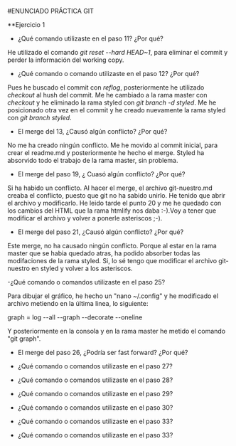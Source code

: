 #ENUNCIADO PRÁCTICA GIT

**Ejercicio 1

- ¿Qué comando utilizaste en el paso 11? ¿Por qué?

He utilizado el comando *git reset --hard HEAD~1*, para eliminar el commit y perder la información del working copy.

- ¿Qué comando o comando utilizaste en el paso 12? ¿Por qué?

Pues he buscado el commit con *reflog*, posteriormente he utilizado *checkout* al hush del commit.
Me he cambiado a la rama master con *checkout* y he eliminado la rama styled con *git branch -d styled*.
Me he posicionado otra vez en el commit y he creado nuevamente la rama styled con *git branch styled*.

- El merge del 13, ¿Causó algún conflicto? ¿Por qué?

No me ha creado ningún conflicto. Me he movido al commit inicial, para crear el readme.md y posteriormente he hecho el merge.
Styled ha absorvido todo el trabajo de la rama master, sin problema.

- El merge del paso 19, ¿ Cuasó algún conflicto? ¿Por qué?

Si ha habido un conflicto. Al hacer el merge, el archivo git-nuestro.md creaba el conflicto, puesto que git no ha sabido unirlo. 
He tenido que abrir el archivo y modificarlo. He leido tarde el punto 20 y me he quedado con los cambios del HTML
que la rama htmlify nos daba :-).Voy a tener que modificar el archivo y volver a ponerle asteriscos ;-).

- El merge del paso 21, ¿Causó algún conflicto? ¿Por qué?

Este merge, no ha causado ningún conflicto.
Porque al estar en la rama master que se habia quedado atras, ha podido absorber todas las modifaciones de la rama styled.
Si, lo sé tengo que modificar el archivo git-nuestro en styled y volver a los asteriscos.

-¿Qué comando o comandos utilizaste en el paso 25?

Para dibujar el gráfico, he hecho un "nano ~/.config" y he modificado el archivo metiendo en la última linea, lo siguiente:

graph = log --all --graph --decorate --oneline

Y posteriormente en la consola y en la rama master he metido el comando "git graph".

- El merge del paso 26, ¿Podría ser fast forward? ¿Por qué?


- ¿Qué comando o comandos utilizaste en el paso 27?


- ¿Qué comando o comandos utilizaste en el paso 28?


- ¿Qué comando o comandos utilizaste en el paso 29?


- ¿Qué comando o comandos utilizaste en el paso 30?


- ¿Qué comando o comandos utilizaste en el paso 33?


- ¿Qué comando o comandos utilizaste en el paso 33?

